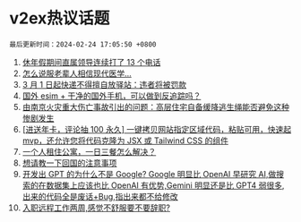 # v2ex热议话题

`最后更新时间：2024-02-24 17:05:50 +0800`

1. [休年假期间直属领导连续打了 13 个电话](https://www.v2ex.com/t/1017955)
1. [怎么说服老辈人相信现代医学…](https://www.v2ex.com/t/1018010)
1. [3 月 1 日起快递不得擅自放驿站：违者将被罚款](https://www.v2ex.com/t/1018024)
1. [国外 esim + 干净的国外手机，可以做到反追踪吗？](https://www.v2ex.com/t/1018068)
1. [由南京火灾重大伤亡事故引出的问题：高层住宅自备缓降逃生绳能否避免这种惨剧发生](https://www.v2ex.com/t/1018071)
1. [[进送年卡，评论抽 100 永久] 一键拷贝网站指定区域代码，粘贴可用，快速起 mvp，还允许您将代码克隆为 JSX 或 Tailwind CSS 的组件](https://www.v2ex.com/t/1018061)
1. [一个人租住公寓，一日三餐怎么解决？](https://www.v2ex.com/t/1018051)
1. [想请教一下回国的注意事项](https://www.v2ex.com/t/1018103)
1. [开发出 GPT 的为什么不是 Google? Google 明显比 OpenAI 早研究 AI,做搜索的在数据集上应该也比 OpenAI 有优势,Gemini 明显还是比 GPT4 弱很多,出来的代码全是废话+Bug,指出来都不给修改](https://www.v2ex.com/t/1017980)
1. [入职远程工作两周,感觉不舒服要不要辞职?](https://www.v2ex.com/t/1018062)


